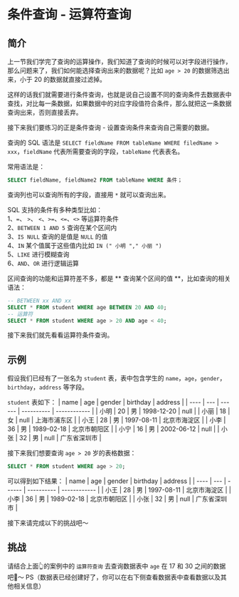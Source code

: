# 条件查询 - 运算符查询

## 简介

上一节我们学完了查询的运算操作，我们知道了查询的时候可以对字段进行操作，那么问题来了，我们如何能选择查询出来的数据呢？比如 `age > 20` 的数据筛选出来，小于 20 的数据就直接过滤掉。

这样的话我们就需要进行条件查询，也就是说自己设置不同的查询条件去数据表中查找，对比每一条数据，如果数据中的对应字段值符合条件，那么就把这一条数据查询出来，否则直接丢弃。

接下来我们要练习的正是条件查询 - 设置查询条件来查询自己需要的数据。

查询的 SQL 语法是 `SELECT fieldName FROM tableName WHERE filedName > xxx`，`fieldName` 代表所需要查询的字段，`tableName` 代表表名。

常用语法是：

```sql
SELECT fieldName, fieldName2 FROM tableName WHERE 条件；
```

查询列也可以查询所有的字段，直接用 `*` 就可以查询出来。

SQL 支持的条件有多种类型比如：  
1、`=`、 `>`、 `<`、`>=`、`<=`、`<>` 等运算符条件  
2、`BETWEEN 1 AND 5` 查询在某个区间内  
3、`IS NULL` 查询的是值是 `NULL` 的值  
4、`IN` 某个值属于这些值内比如 `IN (" 小明 "," 小丽 ")`  
5、`LIKE` 进行模糊查询  
6、`AND`、`OR` 进行逻辑运算

区间查询的功能和运算符差不多，都是 ** 查询某个区间的值 **，比如查询的相关语法：

```sql
-- BETWEEN xx AND xx
SELECT * FROM student WHERE age BETWEEN 20 AND 40;
-- 运算符
SELECT * FROM student WHERE age > 20 AND age < 40;
```

接下来我们就先看看运算符条件查询。

## 示例

假设我们已经有了一张名为 `student` 表，表中包含学生的 `name`，`age`，`gender`，`birthday`，`address` 等字段。

`student` 表如下：
| name | age | gender | birthday | address |
| ---- | --- | ------ | ---------- | ------------ |
| 小明 | 20 | 男 | 1998-12-20 | null |
| 小丽 | 18 | 女 | null | 上海市浦东区 |
| 小王 | 28 | 男 | 1997-08-11 | 北京市海淀区 |
| 小李 | 36 | 男 | 1989-02-18 | 北京市朝阳区 |
| 小宁 | 16 | 男 | 2002-06-12 | null |
| 小张 | 32 | 男 | null | 广东省深圳市 |

接下来我们想要查询 `age > 20` 岁的表格数据：

```sql
SELECT * FROM student WHERE age > 20;
```

可以得到如下结果：
| name | age | gender | birthday | address |
| ---- | --- | ------ | ---------- | ------------ |
| 小王 | 28 | 男 | 1997-08-11 | 北京市海淀区 |
| 小李 | 36 | 男 | 1989-02-18 | 北京市朝阳区 |
| 小张 | 32 | 男 | null | 广东省深圳市 |

接下来请完成以下的挑战吧～

## 挑战

请结合上面👆的案例中的 `运算符查询` 去查询数据表中 `age` 在 17 和 30 之间的数据吧🌈～
PS（数据表已经创建好了，你可以在右下侧查看数据表中查看数据以及其他相关信息）

